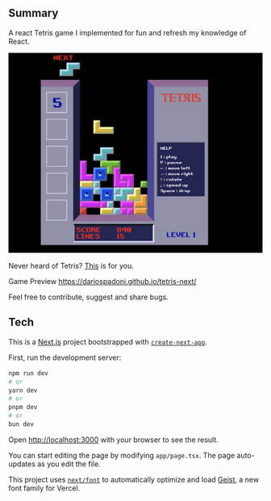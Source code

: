 ## Summary

A react Tetris game I implemented for fun and refresh my knowledge of React.

![Tetris Screenshot](./public/screenshot.png)

Never heard of Tetris? [This](https://bitvint.com/pages/tetris) is for you.



Game Preview https://dariospadoni.github.io/tetris-next/ 

Feel free to contribute, suggest and share bugs.

## Tech

This is a [Next.js](https://nextjs.org) project bootstrapped with [`create-next-app`](https://nextjs.org/docs/app/api-reference/cli/create-next-app).


First, run the development server:
 
```bash
npm run dev
# or
yarn dev
# or
pnpm dev
# or
bun dev
```

Open [http://localhost:3000](http://localhost:3000) with your browser to see the result.

You can start editing the page by modifying `app/page.tsx`. The page auto-updates as you edit the file.

This project uses [`next/font`](https://nextjs.org/docs/app/building-your-application/optimizing/fonts) to automatically optimize and load [Geist](https://vercel.com/font), a new font family for Vercel.